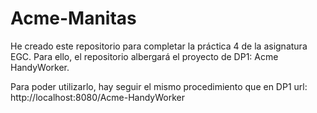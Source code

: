# Acme-Manitas
He creado este repositorio para completar la práctica 4 de la asignatura EGC.
Para ello, el repositorio albergará el proyecto de DP1: Acme HandyWorker.

Para poder utilizarlo, hay seguir el mismo procedimiento que en DP1
url: http://localhost:8080/Acme-HandyWorker
